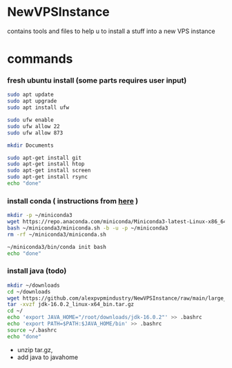 # NewVPSInstance
contains tools and files to help u to install a stuff into a new VPS instance


# commands

### fresh ubuntu install (some parts requires user input)

```bash
sudo apt update
sudo apt upgrade
sudo apt install ufw

sudo ufw enable
sudo ufw allow 22
sudo ufw allow 873

mkdir Documents

sudo apt-get install git
sudo apt-get install htop
sudo apt-get install screen
sudo apt-get install rsync
echo "done"
```


### install conda ( instructions from [here](https://docs.conda.io/projects/miniconda/en/latest/index.html) )

``` bash
mkdir -p ~/miniconda3
wget https://repo.anaconda.com/miniconda/Miniconda3-latest-Linux-x86_64.sh -O ~/miniconda3/miniconda.sh
bash ~/miniconda3/miniconda.sh -b -u -p ~/miniconda3
rm -rf ~/miniconda3/miniconda.sh

~/miniconda3/bin/conda init bash
echo "done"
```

### install java (todo)

```bash
mkdir ~/downloads
cd ~/downloads
wget https://github.com/alexpvpmindustry/NewVPSInstance/raw/main/large_files/jdk-16.0.2_linux-x64_bin.tar.gz
tar -xvzf jdk-16.0.2_linux-x64_bin.tar.gz
cd ~/
echo 'export JAVA_HOME="/root/downloads/jdk-16.0.2"' >> .bashrc
echo 'export PATH=$PATH:$JAVA_HOME/bin' >> .bashrc
source ~/.bashrc
echo "done"
```

- unzip tar.gz,
- add java to javahome
